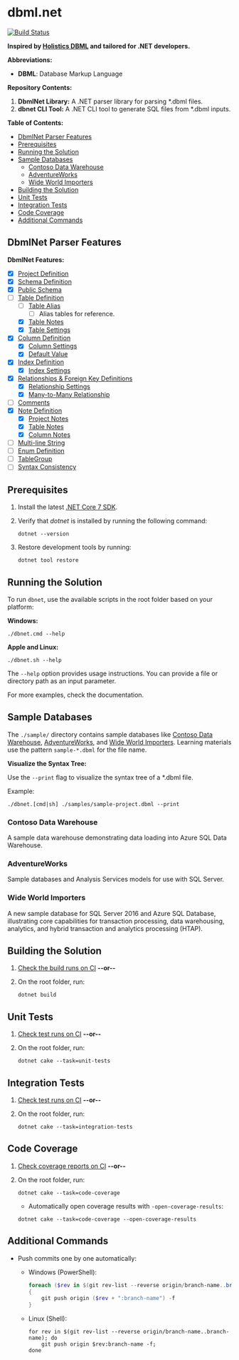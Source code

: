 # dbml.net <!-- omit in toc -->

[![Build Status](https://github.com/Catalin-Andronie/dbml.net/actions/workflows/build.yml/badge.svg?branch=main)](https://github.com/Catalin-Andronie/dbml.net/actions/workflows/build.yml)

**Inspired by [Holistics DBML](https://github.com/holistics/dbml) and tailored for .NET developers.**

**Abbreviations:**

- **DBML**: Database Markup Language

**Repository Contents:**

1. **DbmlNet Library:** A .NET parser library for parsing *.dbml files.
2. **dbnet CLI Tool:** A .NET CLI tool to generate SQL files from *.dbml inputs.

**Table of Contents:**

- [DbmlNet Parser Features](#dbmlnet-parser-features)
- [Prerequisites](#prerequisites)
- [Running the Solution](#running-the-solution)
- [Sample Databases](#sample-databases)
  - [Contoso Data Warehouse](#contoso-data-warehouse)
  - [AdventureWorks](#adventureworks)
  - [Wide World Importers](#wide-world-importers)
- [Building the Solution](#building-the-solution)
- [Unit Tests](#unit-tests)
- [Integration Tests](#integration-tests)
- [Code Coverage](#code-coverage)
- [Additional Commands](#additional-commands)

## DbmlNet Parser Features

**DbmlNet Features:**

- [X] [Project Definition](https://dbml.dbdiagram.io/docs/#project-definition)
- [X] [Schema Definition](https://dbml.dbdiagram.io/docs/#schema-definition)
- [X] [Public Schema](https://dbml.dbdiagram.io/docs/#public-schema)
- [ ] [Table Definition](https://dbml.dbdiagram.io/docs/#table-definition)
  - [ ] [Table Alias](https://dbml.dbdiagram.io/docs/#table-alias)
    - [ ] Alias tables for reference.
  - [X] [Table Notes](https://dbml.dbdiagram.io/docs/#table-notes)
  - [X] [Table Settings](https://dbml.dbdiagram.io/docs/#table-settings)
- [X] [Column Definition](https://dbml.dbdiagram.io/docs/#column-definition)
  - [X] [Column Settings](https://dbml.dbdiagram.io/docs/#column-settings)
  - [X] [Default Value](https://dbml.dbdiagram.io/docs/#default-value)
- [X] [Index Definition](https://dbml.dbdiagram.io/docs/#index-definition)
  - [X] [Index Settings](https://dbml.dbdiagram.io/docs/#index-settings)
- [X] [Relationships & Foreign Key Definitions](https://dbml.dbdiagram.io/docs/#relationships-foreign-key-definitions)
  - [X] [Relationship Settings](https://dbml.dbdiagram.io/docs/#relationship-settings)
  - [X] [Many-to-Many Relationship](https://dbml.dbdiagram.io/docs/#many-to-many-relationship)
- [ ] [Comments](https://dbml.dbdiagram.io/docs/#comments)
- [X] [Note Definition](https://dbml.dbdiagram.io/docs/#note-definition)
  - [X] [Project Notes](https://dbml.dbdiagram.io/docs/#project-notes)
  - [X] [Table Notes](https://dbml.dbdiagram.io/docs/#table-notes-2)
  - [X] [Column Notes](https://dbml.dbdiagram.io/docs/#column-notes)
- [ ] [Multi-line String](https://dbml.dbdiagram.io/docs/#multi-line-string)
- [ ] [Enum Definition](https://dbml.dbdiagram.io/docs/#enum-definition)
- [ ] [TableGroup](https://dbml.dbdiagram.io/docs/#tablegroup)
- [ ] [Syntax Consistency](https://dbml.dbdiagram.io/docs/#syntax-consistency)

## Prerequisites

1. Install the latest [.NET Core 7 SDK](https://dotnet.microsoft.com/download/dotnet/7.0).

2. Verify that *dotnet* is installed by running the following command:

   ```shell
   dotnet --version
   ```

3. Restore development tools by running:

   ```shell
   dotnet tool restore
   ```

## Running the Solution

To run `dbnet`, use the available scripts in the root folder based on your platform:

**Windows:**

```shell
./dbnet.cmd --help
```

**Apple and Linux:**

```shell
./dbnet.sh --help
```

The `--help` option provides usage instructions. You can provide a file or directory path as an input parameter.

For more examples, check the documentation.

## Sample Databases

The `./sample/` directory contains sample databases like [Contoso Data Warehouse](#contoso-data-warehouse), [AdventureWorks](#adventureworks), and [Wide World Importers](#wide-world-importers). Learning materials use the pattern `sample-*.dbml` for the file name.

**Visualize the Syntax Tree:**

Use the `--print` flag to visualize the syntax tree of a *.dbml file.

Example:

```shell
./dbnet.[cmd|sh] ./samples/sample-project.dbml --print
```

### Contoso Data Warehouse

A sample data warehouse demonstrating data loading into Azure SQL Data Warehouse.

### AdventureWorks

Sample databases and Analysis Services models for use with SQL Server.

### Wide World Importers

A new sample database for SQL Server 2016 and Azure SQL Database, illustrating core capabilities for transaction processing, data warehousing, analytics, and hybrid transaction and analytics processing (HTAP).

## Building the Solution

1. [Check the build runs on CI][CI-link] **--or--**

2. On the root folder, run:

   ```shell
   dotnet build
   ```

## Unit Tests

1. [Check test runs on CI][CI-link] **--or--**

2. On the root folder, run:

   ```shell
   dotnet cake --task=unit-tests
   ```

## Integration Tests

1. [Check test runs on CI][CI-link] **--or--**

2. On the root folder, run:

   ```shell
   dotnet cake --task=integration-tests
   ```

## Code Coverage

1. [Check coverage reports on CI][CI-link] **--or--**

2. On the root folder, run:

   ```shell
   dotnet cake --task=code-coverage
   ```

   - Automatically open coverage results with `-open-coverage-results`:

   ```shell
   dotnet cake --task=code-coverage --open-coverage-results
   ```

## Additional Commands

- Push commits one by one automatically:

  - Windows (PowerShell):

    ```powershell
    foreach ($rev in $(git rev-list --reverse origin/branch-name..branch-name))
    {
        git push origin ($rev + ":branch-name") -f
    }
    ```

  - Linux (Shell):

    ```shell
    for rev in $(git rev-list --reverse origin/branch-name..branch-name); do
        git push origin $rev:branch-name -f;
    done
    ```

<!-- Links: -->
[CI-link]: https://github.com/Catalin-Andronie/dbml.NET/actions/workflows/build.yml
